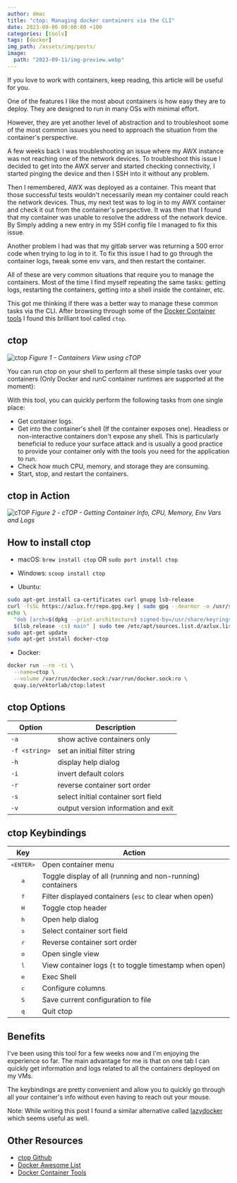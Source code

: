 ```yaml
---
author: dmac
title: "ctop: Managing docker containers via the CLI"
date: 2023-09-06 00:00:00 +100
categories: [tools]
tags: [docker]
img_path: /assets/img/posts/
image: 
  path: "2023-09-11/img-preview.webp"
---
```


If you love to work with containers, keep reading, this article will be useful for you.

One of the features I like the most about containers is how easy they are to deploy. They are designed to run in many OSs with minimal effort.

However, they are yet another level of abstraction and to troubleshoot some of the most common issues you need to approach the situation from the container's perspective.

A few weeks back I was troubleshooting an issue where my AWX instance was not reaching one of the network devices. To troubleshoot this issue I decided to get into the AWX server and started checking connectivity, I started pinging the device and then I SSH into it without any problem.

Then I remembered, AWX was deployed as a container. This meant that those successful tests wouldn't necessarily mean my container could reach the network devices. Thus, my next test was to log in to my AWX container and check it out from the container's perspective. It was then that I found that my container was unable to resolve the address of the network device. By Simply adding a new entry in my SSH config file I managed to fix this issue.

Another problem I had was that my gitlab server was returning a 500 error code when trying to log in to it. To fix this issue I had to go through the container logs, tweak some env vars, and then restart the container.

All of these are very common situations that require you to manage the containers. Most of the time I find myself repeating the same tasks: getting logs, restarting the containers, getting into a shell inside the container, etc.

This got me thinking if there was a better way to manage these common tasks via the CLI. After browsing through some of the [Docker Container tools](https://collabnix.github.io/dockertools/) I found this brilliant tool called `ctop`.

## ctop

![ctop](2023-09-11/ctop-containers.webp)
_Figure 1 - Containers View using cTOP_

You can run ctop on your shell to perform all these simple tasks over your containers (Only Docker and runC container runtimes are supported at the moment):

With this tool, you can quickly perform the following tasks from one single place:

- Get container logs.
- Get into the container's shell (If the container exposes one). Headless or non-interactive containers don't expose any shell. This is particularly beneficial to reduce your surface attack and is usually a good practice to provide your container only with the tools you need for the application to run.
- Check how much CPU, memory, and storage they are consuming.
- Start, stop, and restart the containers.

## ctop in Action

![cTOP](2023-09-11/ctop-demo.gif)
_Figure 2 - cTOP - Getting Container Info, CPU, Memory, Env Vars and Logs_

## How to install ctop

- macOS: `brew install ctop` OR `sudo port install ctop`

- Windows: `scoop install ctop`

- Ubuntu:

```bash
sudo apt-get install ca-certificates curl gnupg lsb-release
curl -fsSL https://azlux.fr/repo.gpg.key | sudo gpg --dearmor -o /usr/share/keyrings/azlux-archive-keyring.gpg
echo \
  "deb [arch=$(dpkg --print-architecture) signed-by=/usr/share/keyrings/azlux-archive-keyring.gpg] http://packages.azlux.fr/debian \
  $(lsb_release -cs) main" | sudo tee /etc/apt/sources.list.d/azlux.list >/dev/null
sudo apt-get update
sudo apt-get install docker-ctop
```

- Docker:

``` bash
docker run --rm -ti \
  --name=ctop \
  --volume /var/run/docker.sock:/var/run/docker.sock:ro \
  quay.io/vektorlab/ctop:latest
```

## ctop Options

Option | Description
--- | ---
`-a`	| show active containers only
`-f <string>` | set an initial filter string
`-h`	| display help dialog
`-i`  | invert default colors
`-r`	| reverse container sort order
`-s`  | select initial container sort field
`-v`	| output version information and exit

## ctop Keybindings

|           Key            | Action                                                     |
| :----------------------: | ---------------------------------------------------------- |
| <kbd>&lt;ENTER&gt;</kbd> | Open container menu                                        |
|       <kbd>a</kbd>       | Toggle display of all (running and non-running) containers |
|       <kbd>f</kbd>       | Filter displayed containers (`esc` to clear when open)     |
|       <kbd>H</kbd>       | Toggle ctop header                                         |
|       <kbd>h</kbd>       | Open help dialog                                           |
|       <kbd>s</kbd>       | Select container sort field                                |
|       <kbd>r</kbd>       | Reverse container sort order                               |
|       <kbd>o</kbd>       | Open single view                                           |
|       <kbd>l</kbd>       | View container logs (`t` to toggle timestamp when open)    |
|       <kbd>e</kbd>       | Exec Shell                                                 |
|       <kbd>c</kbd>       | Configure columns                                          |
|       <kbd>S</kbd>       | Save current configuration to file                         |
|       <kbd>q</kbd>       | Quit ctop                                                  |

## Benefits

I've been using this tool for a few weeks now and I'm enjoying the experience so far. The main advantage for me is that on one tab I can quickly get information and logs related to all the containers deployed on my VMs.

The keybindings are pretty convenient and allow you to quickly go through all your container's info without even having to reach out your mouse.

Note: While writing this post I found a similar alternative called [lazydocker](https://github.com/jesseduffield/lazydocker) which seems useful as well.

## Other Resources

- [ctop Github](https://github.com/bcicen/ctop)
- [Docker Awesome List](https://github.com/veggiemonk/awesome-docker/blob/master/README.md#terminal)
- [Docker Container Tools](https://collabnix.github.io/dockertools/)
